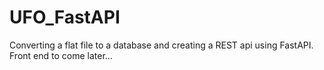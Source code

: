 # UFO_FastAPI
Converting a flat file to a database and creating a REST api using FastAPI. Front end to come later...

